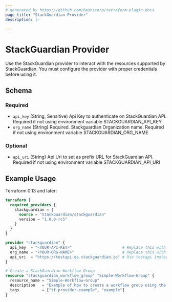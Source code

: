 ```yaml
---
# generated by https://github.com/hashicorp/terraform-plugin-docs
page_title: "StackGuardian Provider"
description: |-

---
```


# StackGuardian Provider
Use the StackGuardian provider to interact with the resources supported by StackGuardian. You must configure the provider with proper credentials before using it.

<!-- schema generated by tfplugindocs -->
## Schema

### Required

- `api_key` (String, Sensitive) Api Key to authenticate on StackGuardian API. Required if not using environment variable STACKGUARDIAN_API_KEY
- `org_name` (String) Required. Stackguardian Organization name. Required if not using environment variable STACKGUARDIAN_ORG_NAME

### Optional

- `api_uri` (String) Api Uri to set as prefix URL for StackGuardian API. Required if not using environment variable STACKGUARDIAN_API_URI

## Example Usage

Terraform 0.13 and later:

```terraform
terraform {
  required_providers {
    stackguardian = {
      source = "StackGuardian/stackguardian"
      version = "1.0.0-rc5"
    }
  }
}

provider "stackguardian" {
  api_key  = "<YOUR-API-KEY>"                      # Replace this with your API key
  org_name = "<YOUR-ORG-NAME>"                     # Replace this with your organization name
  api_uri  = "https://testapi.qa.stackguardian.io" # Use testapi instead of production for testing
}

# Create a StackGuardian Workflow Group
resource "stackguardian_workflow_group" "Simple-Workflow-Group" {
  resource_name = "Simple-Workflow-Group"
  description   = "Example of how to create a workflow group using the StackGuardian Terraform Provider"
  tags          = ["tf-provider-example", "example"]
}
```
